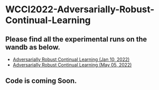 # WCCI2022-Adversarially-Robust-Continual-Learning
## Please find all the experimental runs on the wandb as below.
- [Adversarially Robust Continual Learning (Jan 10, 2022)](https://wandb.ai/hikmatkhan-/2_WCCI2022-AdversariallyRobustContinualLearning?workspace=user-hikmatkhan-)
- [Adversarially Robust Continual Learning (May 05, 2022)](https://wandb.ai/hikmatkhan-/1_WCCI2022-AdversariallyRobustContinualLearning?workspace=)
## Code is coming Soon.
